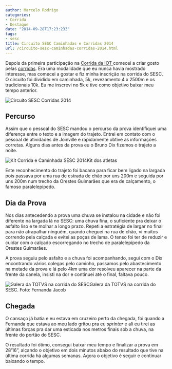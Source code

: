 ```yaml
---
author: Marcelo Rodrigo
categories:
- Corrida
- Destaque
date: "2014-09-28T17:23:23Z"
tags:
- sesc
title: Circuito SESC Caminhadas e Corridas 2014
url: /circuito-sesc-caminhadas-corridas-2014.html
---
```


Depois da primeira participação na [Corrida da IOT ](/5a-corrida-caminhada-iot-corville.html "5ª corrida e caminhada IOT Corville")comecei a criar gosto pelas [corridas](/categorias/corrida "Veja mais relatos de corrida"). Era uma modalidade que eu nunca havia mostrado interesse, mas comecei a gostar e fiz minha inscrição na corrida do SESC. O circuito foi dividido em caminhada, 5k, revezamento 4 x 2500m e os tradicionais 10k. Eu me inscrevi no 5k e tive como objetivo baixar meu tempo anterior.

![Circuito SESC Corridas 2014](/images/2014/09/circuito-sesc-corridas-2014-capa.webp)

## Percurso

Assim que o pessoal do SESC mandou o percurso da prova identifiquei uma diferença entre o texto e a imagem do trajeto. Entrei em contato com o pessoal de atividades de Joinville e rapidamente obtive as informações corretas. Alguns dias antes da prova eu o Bruno Dix fizemos o trajeto a noite.

![Kit Corrida e Caminhada SESC 2014](/images/2014/09/kit-sesc-circuito-corridas-2014.webp)Kit dos atletas

Este reconhecimento do trajeto foi bacana para ficar bem ligado na largada pois passava por uma rua de estrada de chão por uns 200m e seguida por uns 200m num trecho da Orestes Guimarães que era de calçamento, o famoso paralelepípedo.

## Dia da Prova

Nos dias antecedendo a prova uma chuva se instalou na cidade e não foi diferente na largada lá no SESC: uma chuva fina, o suficiente pra deixar o asfalto liso e te molhar a longo prazo. Repeti a estratégia de largar no final para não atrapalhar ninguém, quando cheguei na rua de chão, vi muitos correndo pela calçada e evitei as poças de lama. O tenso foi ter de reduzir e cuidar com o calçado escorregando no trecho de paralelepípedo da Orestes Guimarães.

A prova seguiu pelo asfalto e a chuva foi acompanhando, segui com o Dix encontrando vários colegas pelo caminho, passamos pelo abastecimento na metade da prova e lá pelo 4km uma dor resolveu aparecer na parte da frente da canela, insisti na dor e continuei até o final, faltava pouco.

![Galera da TOTVS na corrida do SESC](/images/2014/09/corrida-sesc-galera-totvs.webp)Galera da TOTVS na corrida do SESC. Foto: Fernanda Jacob

## Chegada

O cansaço já batia e eu estava em cruzeiro perto da chegada, foi quando a Fernanda que estava ao meu lado gritou pra eu *sprintar* e ali eu tirei as últimas forças pra dar uma esticada nos metros finais sob a chuva, na frente do portão do SESC.

O resultado foi ótimo, consegui baixar meu tempo e finalizar a prova em 28’16”, alçando o objetivo em dois minutos abaixo do resultado que tive na última corrida há algumas semanas. Agora o objetivo é seguir e continuar baixando o tempo.